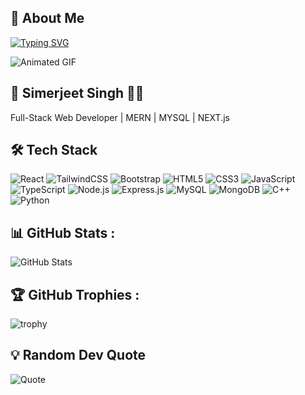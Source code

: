 ## 💫 About Me  
[![Typing SVG](https://readme-typing-svg.demolab.com?font=Fira+Code&weight=700&pause=1000&color=25CEF7&center=true&vCenter=true&width=435&lines=+Welcome+to+my+Profile!+%E2%9C%A8;%F0%9F%8F%86+I'm+Simerjeet+Singh!;+%F0%9F%92%BB+Full-Stack+Web+Developer;From+India+%F0%9F%87%AE%F0%9F%87%B3)](https://git.io/typing-svg)

![Animated GIF](https://user-images.githubusercontent.com/74038190/225813708-98b745f2-7d22-48cf-9150-083f1b00d6c9.gif)

## 🚀 Simerjeet Singh 👨‍💻
Full-Stack Web Developer | MERN | MYSQL | NEXT.js 

## 🛠 Tech Stack

![React](https://img.shields.io/badge/-React-000?style=flat&logo=react)
![TailwindCSS](https://img.shields.io/badge/-TailwindCSS-000?style=flat&logo=tailwindcss)
![Bootstrap](https://img.shields.io/badge/-Bootstrap-000?style=flat&logo=bootstrap)
![HTML5](https://img.shields.io/badge/-HTML5-000?style=flat&logo=html5)
![CSS3](https://img.shields.io/badge/-CSS3-000?style=flat&logo=css3)
![JavaScript](https://img.shields.io/badge/-JavaScript-000?style=flat&logo=javascript)
![TypeScript](https://img.shields.io/badge/-TypeScript-000?style=flat&logo=typescript)
![Node.js](https://img.shields.io/badge/-Node.js-000?style=flat&logo=node.js)
![Express.js](https://img.shields.io/badge/-Express.js-000?style=flat&logo=express)
![MySQL](https://img.shields.io/badge/-MySQL-000?style=flat&logo=mysql)
![MongoDB](https://img.shields.io/badge/-MongoDB-000?style=flat&logo=mongodb)
![C++](https://img.shields.io/badge/-C++-000?style=flat&logo=c%2B%2B)
![Python](https://img.shields.io/badge/-Python-000?style=flat&logo=python)



## 📊 GitHub Stats :
![GitHub Stats](https://github-readme-stats.vercel.app/api?username=prince545&show_icons=true&theme=dark)



## 🏆 GitHub Trophies :
![trophy](https://github-profile-trophy.vercel.app/?username=prince545&theme=dark)


## 💡 Random Dev Quote
![Quote](https://quotes-github-readme.vercel.app/api?type=horizontal&theme=dark)


